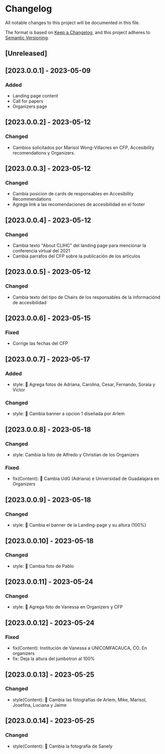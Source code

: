 # Changelog

All notable changes to this project will be documented in this file.

The format is based on [Keep a Changelog](https://keepachangelog.com/en/1.0.0/),
and this project adheres to [Semantic Versioning](https://semver.org/spec/v2.0.0.html).

## [Unreleased]

## [2023.0.0.1] - 2023-05-09

### Added

- Landing page content
- Call for papers
- Organizers page

## [2023.0.0.2] - 2023-05-12

### Changed

- Cambios solicitados por Marisol Wong-Villacres en CFP, Accesibility recomendations y Organizers.

## [2023.0.0.3] - 2023-05-12

### Changed

- Cambia posicion de cards de responsables en Accesibility Recommendations
- Agrega link a las recomendaciones de accesibilidad en el footer

## [2023.0.0.4] - 2023-05-12

### Changed

- Cambia texto "About CLIHC" del landing page para mencionar la conferencia virtual del 2021
- Cambia parrafos del CFP sobre la publicación de los artículos

## [2023.0.0.5] - 2023-05-12

### Changed

- Cambia texto del tipo de Chairs de los responsables de la informaciónd de accesibilidad

## [2023.0.0.6] - 2023-05-15

### Fixed

- Corrige las fechas del CFP

## [2023.0.0.7] - 2023-05-17

### Added

- style: 🎨 Agrega fotos de Adriana, Carolina, Cesar, Fernando, Soraia y Victor

### Changed

- style: 🎨 Cambia banner a opcion 1 diseñada por Arlem

## [2023.0.0.8] - 2023-05-18

### Changed

- style: Cambia la foto de Alfredo y Christian de los Organizers

### Fixed

- fix(Content): 💬 Cambia UdG (Adriana) e Universidad de Guadalajara en Organizers

## [2023.0.0.9] - 2023-05-18

### Changed

- style: 💄 Cambia el banner de la Landing-page y su altura (100%)

## [2023.0.0.10] - 2023-05-18

### Changed

- style: 💄 Cambia foto de Pablo

## [2023.0.0.11] - 2023-05-24

### Changed

- style: 💄 Agrega foto de Vanessa en Organizers y CFP


## [2023.0.0.12] - 2023-05-24

### Fixed

- fix(Content): Institución de Vanessa a UNICOMFACAUCA, CO. En organizers
- fix: Deja la altura del jumbotron al 100%

## [2023.0.0.13] - 2023-05-25

### Changed

- style(Content): 💄 Cambia las fotografías de Arlem, Mike, Marisol, Josefina, Luciana y Jaime

## [2023.0.0.14] - 2023-05-25

### Changed

- style(Content): 💄 Cambia la fotografía de Sanely

